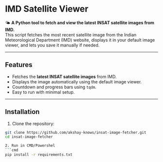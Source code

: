 # IMD Satellite Viewer

🌤️ **A Python tool to fetch and view the latest INSAT satellite images from IMD.**  
This script fetches the most recent satellite image from the Indian Meteorological Department (IMD) website, displays it in your default image viewer, and lets you save it manually if needed.

---

## Features

- Fetches the **latest INSAT satellite images** from IMD.  
- Displays the image automatically using the default image viewer.  
- Countdown and progress bars using `tqdm`.  
- Easy to run with minimal setup.

---

## Installation

1. Clone the repository:

```bash
git clone https://github.com/akshay-knows/insat-image-fetcher.git
cd insat-image-fetcher

2. Run in CMD/Powershel
```cmd
pip install -r requirements.txt

